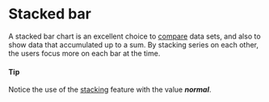# Stacked bar
A stacked bar chart is an excellent choice to [compare](https://smartvikisogn.github.io/HChartsCatalog/webpages/composition.html) data sets, and also to show data that accumulated up to a sum. By stacking series on each other, the users focus more on each bar at the time. 

####  Tip
Notice the use of the [stacking]() feature with the value ***normal***.